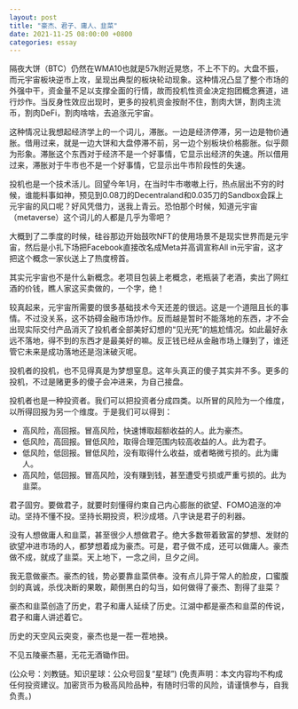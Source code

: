 ```yaml
---
layout: post
title: "豪杰、君子、庸人、韭菜"
date: 2021-11-25 08:00:00 +0800
categories: essay
---
```


隔夜大饼（BTC）仍然在WMA10也就是57k附近晃悠，不上不下的。大盘不振，而元宇宙板块逆市上攻，呈现出典型的板块轮动现象。这种情况凸显了整个市场的外强中干，资金量不足以支撑全面的行情，故而投机性资金决定抱团概念赛道，进行炒作。当反身性效应出现时，更多的投机资金按耐不住，割肉大饼，割肉主流币，割肉DeFi，割肉啥啥，去追涨元宇宙。

这种情况让我想起经济学上的一个词儿，滞胀。一边是经济停滞，另一边是物价通胀。借用过来，就是一边大饼和大盘停滞不前，另一边个别板块价格膨胀。似乎颇为形象。滞胀这个东西对于经济不是一个好事情，它显示出经济的失速。所以借用过来，滞胀对于牛市也不是一个好事情，它显示出牛市阶段性的失速。

投机也是一个技术活儿。回望今年1月，在当时牛市嗷嗷上行，热点层出不穷的时候，谁能料事如神，预见到0.08刀的Decentraland和0.035刀的Sandbox会踩上元宇宙的风口呢？好风凭借力，送我上青云。恐怕那个时候，知道元宇宙（metaverse）这个词儿的人都是几乎为零吧？

大概到了二季度的时候，硅谷那边开始鼓吹NFT的使用场景不是现实世界而是元宇宙，然后是小扎下场把Facebook直接改名成Meta并高调宣称All in元宇宙，这才把这个概念一家伙送上了热度榜首。

其实元宇宙也不是什么新概念。老项目包装上老概念，老瓶装了老酒，卖出了网红酒的价钱，瞧人家这买卖做的，一个字，绝！

较真起来，元宇宙所需要的很多基础技术今天还差的很远。这是一个道阻且长的事情。不过没关系，这不妨碍金融市场炒作。反而越是暂时不能落地的东西，才不会出现实际交付产品消灭了投机者全部美好幻想的“见光死”的尴尬情况。如此最好永远不落地，得不到的东西才是最美好的嘛。反正钱已经从金融市场上赚到了，谁还管它未来是成功落地还是泡沫破灭呢。

投机者的投机，也不见得真是为梦想窒息。这年头真正的傻子其实并不多。更多的投机，不过是赌更多的傻子会冲进来，为自己接盘。

投机者也是一种投资者。我们可以把投资者分成四类。以所冒的风险为一个维度，以所得回报为另一个维度。于是我们可以得到：

* 高风险，高回报。冒高风险，快速博取超额收益的人。此为豪杰。
* 低风险，高回报。冒低风险，取得合理范围内较高收益的人。此为君子。
* 低风险，低回报。冒低风险，没有取得什么收益，或者略微亏损的。此为庸人。
* 高风险，低回报。冒高风险，没有赚到钱，甚至遭受亏损或严重亏损的。此为韭菜。

君子固穷。要做君子，就要时刻懂得约束自己内心膨胀的欲望、FOMO追涨的冲动。坚持不懂不投。坚持长期投资，积沙成塔。八字诀是君子的利器。

没有人想做庸人和韭菜，甚至很少人想做君子。绝大多数带着致富的梦想、发财的欲望冲进市场的人，都梦想着成为豪杰。可是，君子做不成，还可以做庸人。豪杰做不成，就成了韭菜。天上地下，一念之间，旦夕之间。

我无意做豪杰。豪杰的钱，势必要靠韭菜供奉。没有点儿异于常人的脸皮，口蜜腹剑的真诚，杀伐决断的果敢，颠倒黑白的勾当，如何做得了豪杰、割得了韭菜？

豪杰和韭菜创造了历史，君子和庸人延续了历史。江湖中都是豪杰和韭菜的传说，君子和庸人讲述着它。

历史的天空风云突变，豪杰也是一茬一茬地换。

不见五陵豪杰墓，无花无酒锄作田。

(公众号：刘教链。知识星球：公众号回复“星球”)
(免责声明：本文内容均不构成任何投资建议。加密货币为极高风险品种，有随时归零的风险，请谨慎参与，自我负责。)
